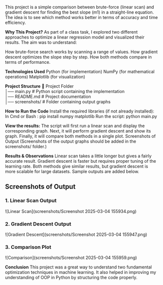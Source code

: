 This project is a simple comparison between brute-force (linear scan) and gradient descent for finding the best slope (m1) in a straight-line equation. The idea is to see which method works better in terms of accuracy and time efficiency.

**Why This Project?**
As part of a class task, I explored two different approaches to optimize a linear regression model and visualized their results. The aim was to understand:

How brute-force search works by scanning a range of values.
How gradient descent optimizes the slope step by step.
How both methods compare in terms of performance.

**Technologies Used**
Python (for implementation)
NumPy (for mathematical operations)
Matplotlib (for visualization)

**Project Structure**
📂 Project Folder  
│── main.py                 # Python script containing the implementation  
│── README.md               # Project documentation  
│── screenshots/            # Folder containing output graphs  


**How to Run the Code**
Install the required libraries (if not already installed):
In Cmd or Bash :
pip install numpy matplotlib
Run the script:
python main.py

**View the results:**
The script will first run a linear scan and display the corresponding graph.
Next, it will perform gradient descent and show its graph.
Finally, it will compare both methods in a single plot.
Screenshots of Output
(Screenshots of the output graphs should be added in the screenshots/ folder.)

**Results & Observations**
Linear scan takes a little longer but gives a fairly accurate result.
Gradient descent is faster but requires proper tuning of the learning rate.
Both methods give similar results, but gradient descent is more scalable for large datasets. Sample outputs are added below.

## **Screenshots of Output**

### **1. Linear Scan Output**
![Linear Scan](screenshots/Screenshot 2025-03-04 155934.png)

### **2. Gradient Descent Output**
![Gradient Descent](screenshots/Screenshot 2025-03-04 155947.png)

### **3. Comparison Plot**
![Comparison](screenshots/Screenshot 2025-03-04 155959.png)

**Conclusion**
This project was a great way to understand two fundamental optimization techniques in machine learning. It also helped in improving my understanding of OOP in Python by structuring the code properly.

